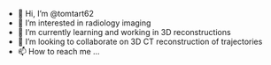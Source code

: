 - 👋 Hi, I’m @tomtart62
- 👀 I’m interested in radiology imaging
- 🌱 I’m currently learning and working in 3D reconstructions
- 💞️ I’m looking to collaborate on 3D CT reconstruction of trajectories
- 📫 How to reach me ...

<!---
tomtart62/tomtart62 is a ✨ special ✨ repository because its `README.md` (this file) appears on your GitHub profile.
You can click the Preview link to take a look at your changes.
--->
